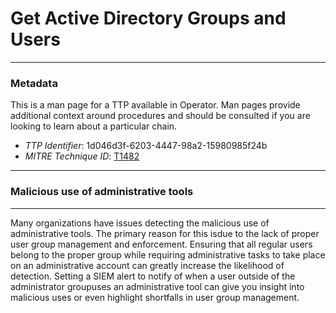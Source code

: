 
# Get Active Directory Groups and Users

---

### Metadata

This is a man page for a TTP available in Operator. Man pages provide additional context around procedures and should be consulted if you are looking to learn about a particular chain.

- *TTP Identifier*: 1d046d3f-6203-4447-98a2-15980985f24b
- *MITRE Technique ID*: [T1482](https://attack.mitre.org/techniques/T1482/)

---

### Malicious use of administrative tools

---

Many organizations have issues detecting the malicious use of administrative tools. The primary reason for this isdue to the lack of proper user group management and enforcement. Ensuring that all regular users belong to the proper group while requiring administrative tasks to take place on an administrative account can greatly increase the likelihood of detection. Setting a SIEM alert to notify of when a user outside of the administrator groupuses an administrative tool can give you insight into malicious uses or even highlight shortfalls in user group management.
